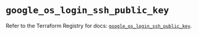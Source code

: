 # `google_os_login_ssh_public_key`

Refer to the Terraform Registry for docs: [`google_os_login_ssh_public_key`](https://registry.terraform.io/providers/hashicorp/google-beta/6.32.0/docs/resources/google_os_login_ssh_public_key).
